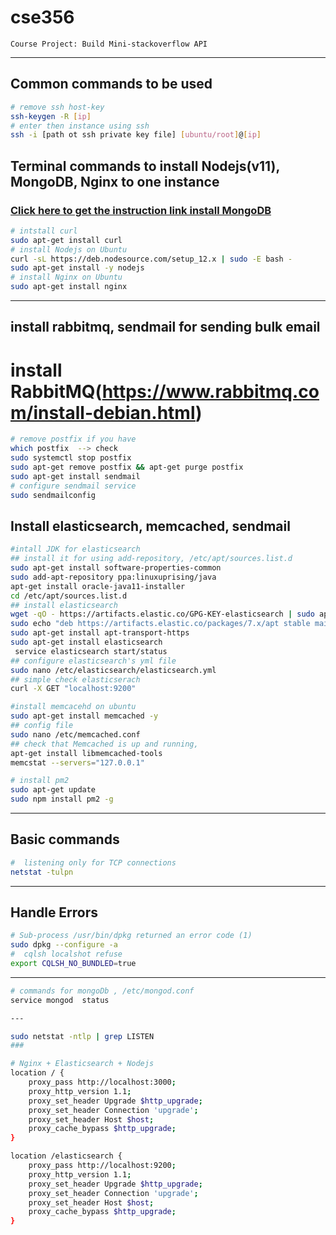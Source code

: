 # cse356
    Course Project: Build Mini-stackoverflow API
---
## Common commands to be used
```sh
# remove ssh host-key
ssh-keygen -R [ip]
# enter then instance using ssh
ssh -i [path ot ssh private key file] [ubuntu/root]@[ip]
```
## Terminal commands to install Nodejs(v11), MongoDB, Nginx  to one instance
### [Click here to get the instruction link install MongoDB](https://docs.mongodb.com/manual/tutorial/install-mongodb-on-ubuntu/)
```sh
# intstall curl
sudo apt-get install curl
# install Nodejs on Ubuntu 
curl -sL https://deb.nodesource.com/setup_12.x | sudo -E bash -
sudo apt-get install -y nodejs
# install Nginx on Ubuntu
sudo apt-get install nginx
```
---

## install rabbitmq, sendmail for sending bulk email
# install RabbitMQ(https://www.rabbitmq.com/install-debian.html)
```sh
# remove postfix if you have
which postfix  --> check
sudo systemctl stop postfix
sudo apt-get remove postfix && apt-get purge postfix
sudo apt-get install sendmail
# configure sendmail service
sudo sendmailconfig
```

## Install elasticsearch, memcached, sendmail
```sh
#intall JDK for elasticsearch
## install it for using add-repository, /etc/apt/sources.list.d
sudo apt-get install software-properties-common
sudo add-apt-repository ppa:linuxuprising/java
apt-get install oracle-java11-installer
cd /etc/apt/sources.list.d
## install elasticsearch
wget -qO - https://artifacts.elastic.co/GPG-KEY-elasticsearch | sudo apt-key add -
sudo echo "deb https://artifacts.elastic.co/packages/7.x/apt stable main" | sudo tee -a /etc/apt/sources.list.d/elastic-7.x.list
sudo apt-get install apt-transport-https
sudo apt-get install elasticsearch
 service elasticsearch start/status
## configure elasticsearch's yml file
sudo nano /etc/elasticsearch/elasticsearch.yml
## simple check elasticserach
curl -X GET "localhost:9200"

#install memcacehd on ubuntu
sudo apt-get install memcached -y
## config file
sudo nano /etc/memcached.conf
## check that Memcached is up and running,
apt-get install libmemcached-tools
memcstat --servers="127.0.0.1"

# install pm2
sudo apt-get update
sudo npm install pm2 -g
```
---

## Basic commands
```sh 
#  listening only for TCP connections
netstat -tulpn 
```
---
## Handle Errors
```sh
# Sub-process /usr/bin/dpkg returned an error code (1)
sudo dpkg --configure -a
#  cqlsh localshot refuse
export CQLSH_NO_BUNDLED=true

```
---
```sh
# commands for mongoDb , /etc/mongod.conf
service mongod  status

---

sudo netstat -ntlp | grep LISTEN
###

# Nginx + Elasticsearch + Nodejs
location / {
    proxy_pass http://localhost:3000;
    proxy_http_version 1.1;
    proxy_set_header Upgrade $http_upgrade;
    proxy_set_header Connection 'upgrade';
    proxy_set_header Host $host;
    proxy_cache_bypass $http_upgrade;
}

location /elasticsearch {
    proxy_pass http://localhost:9200;
    proxy_http_version 1.1;
    proxy_set_header Upgrade $http_upgrade;
    proxy_set_header Connection 'upgrade';
    proxy_set_header Host $host;
    proxy_cache_bypass $http_upgrade;
}